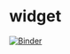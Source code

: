 # widget

[![Binder](https://mybinder.org/badge_logo.svg)](https://mybinder.org/v2/gh/Benjamin-Rahm/widget/master?filepath=Project.ipynb)
